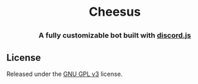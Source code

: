 <h1 align="center">

  Cheesus
  <br>
</h1>

<h3 align=center>A fully customizable bot built with <a href=https://github.com/discordjs/discord.js>discord.js</a></h3>


## License

Released under the [GNU GPL v3](https://www.gnu.org/licenses/gpl-3.0.en.html) license.